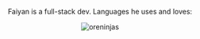 <p align="center">Faiyan is a full-stack dev. Languages he uses and loves:</p>

<p align="center"><img align="center" src="https://github-readme-stats.vercel.app/api/top-langs?username=oreninjas&show_icons=true&locale=en" alt="oreninjas" /></p>
